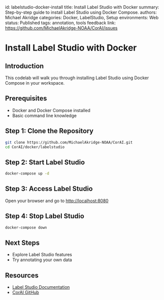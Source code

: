 
id: labelstudio-docker-install
title: Install Label Studio with Docker
summary: Step-by-step guide to install Label Studio using Docker Compose.
authors: Michael Akridge
categories: Docker, LabelStudio, Setup
environments: Web
status: Published
tags: annotation, tools
feedback link: https://github.com/MichaelAkridge-NOAA/CorAI/issues

<meta name="codelabs-base" content="/CorAI/">

# Install Label Studio with Docker

## Introduction

This codelab will walk you through installing Label Studio using Docker Compose in your workspace.

## Prerequisites
- Docker and Docker Compose installed
- Basic command line knowledge

## Step 1: Clone the Repository

```bash
git clone https://github.com/MichaelAkridge-NOAA/CorAI.git
cd CorAI/docker/labelstudio
```

## Step 2: Start Label Studio

```bash
docker-compose up -d
```

## Step 3: Access Label Studio

Open your browser and go to [http://localhost:8080](http://localhost:8080)

## Step 4: Stop Label Studio

```bash
docker-compose down
```

## Next Steps
- Explore Label Studio features
- Try annotating your own data

## Resources
- [Label Studio Documentation](https://labelstud.io/guide/)
- [CorAI GitHub](https://github.com/MichaelAkridge-NOAA/CorAI)
